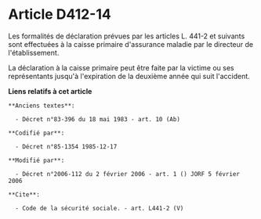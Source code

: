 # Article D412-14

Les formalités de déclaration prévues par les articles L. 441-2 et suivants sont effectuées à la caisse primaire d'assurance
maladie par le directeur de l'établissement.

La déclaration à la caisse primaire peut être faite par la victime ou ses représentants jusqu'à l'expiration de la deuxième
année qui suit l'accident.

**Liens relatifs à cet article**

	**Anciens textes**:

	  - Décret n°83-396 du 18 mai 1983 - art. 10 (Ab)

	**Codifié par**:

	  - Décret n°85-1354 1985-12-17

	**Modifié par**:

	  - Décret n°2006-112 du 2 février 2006 - art. 1 () JORF 5 février 2006

	**Cite**:

	  - Code de la sécurité sociale. - art. L441-2 (V)
